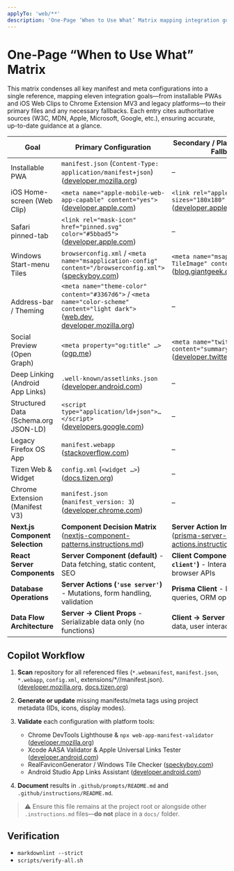 ```yaml
---
applyTo: 'web/**'
description: 'One-Page ‘When to Use What’ Matrix mapping integration goals to configuration files, this is the most relevant when developing the web application.'
---
```


# One-Page “When to Use What” Matrix

This matrix condenses all key manifest and meta configurations into a single reference, mapping eleven integration goals—from installable PWAs and iOS Web Clips to Chrome Extension MV3 and legacy platforms—to their primary files and any necessary fallbacks. Each entry cites authoritative sources (W3C, MDN, Apple, Microsoft, Google, etc.), ensuring accurate, up-to-date guidance at a glance.

| Goal                                 | Primary Configuration                                                                                                                        | Secondary / Platform-specific Fallback                                                  |
| ------------------------------------ | -------------------------------------------------------------------------------------------------------------------------------------------- | --------------------------------------------------------------------------------------- |
| Installable PWA                      | `manifest.json` (`Content-Type: application/manifest+json`) ([developer.mozilla.org][1])                                                     | –                                                                                       |
| iOS Home-screen (Web Clip)           | `<meta name="apple-mobile-web-app-capable" content="yes">` ([developer.apple.com][2])                                                        | `<link rel="apple-touch-icon" sizes="180x180" href="…">` ([developer.apple.com][2])     |
| Safari pinned-tab                    | `<link rel="mask-icon" href="pinned.svg" color="#5bbad5">` ([developer.apple.com][3])                                                        | –                                                                                       |
| Windows Start-menu Tiles             | `browserconfig.xml` / `<meta name="msapplication-config" content="/browserconfig.xml">` ([speckyboy.com][4])                                 | `<meta name="msapplication-TileImage" content="…">` ([blog.giantgeek.com][5])           |
| Address-bar / Theming                | `<meta name="theme-color" content="#3367d6">` / `<meta name="color-scheme" content="light dark">` ([web.dev][6], [developer.mozilla.org][7]) | –                                                                                       |
| Social Preview (Open Graph)          | `<meta property="og:title" …>` ([ogp.me][8])                                                                                                 | `<meta name="twitter:card" content="summary_large_image">` ([developer.twitter.com][9]) |
| Deep Linking (Android App Links)     | `.well-known/assetlinks.json` ([developer.android.com][10])                                                                                  | –                                                                                       |
| Structured Data (Schema.org JSON-LD) | `<script type="application/ld+json">…</script>` ([developers.google.com][11])                                                                | –                                                                                       |
| Legacy Firefox OS App                | `manifest.webapp` ([stackoverflow.com][12])                                                                                                  | –                                                                                       |
| Tizen Web & Widget                   | `config.xml` (`<widget …>`) ([docs.tizen.org][13])                                                                                           | –                                                                                       |
| Chrome Extension (Manifest V3)       | `manifest.json` (`manifest_version: 3`) ([developer.chrome.com][14])                                                                         | –                                                                                       |
| **Next.js Component Selection**      | **Component Decision Matrix** ([nextjs-component-patterns.instructions.md][15])                                                              | **Server Action Implementation** ([prisma-server-actions.instructions.md][16])          |
| **React Server Components**          | **Server Component (default)** - Data fetching, static content, SEO                                                                          | **Client Component (`'use client'`)** - Interactivity, hooks, browser APIs              |
| **Database Operations**              | **Server Actions (`'use server'`)** - Mutations, form handling, validation                                                                   | **Prisma Client** - Database queries, ORM operations                                    |
| **Data Flow Architecture**           | **Server → Client Props** - Serializable data only (no functions)                                                                            | **Client → Server Actions** - Form data, user interactions                              |

## Copilot Workflow

1. **Scan** repository for all referenced files (`*.webmanifest`, `manifest.json`, `*.webapp`, `config.xml`, extensions/\*_/_/manifest.json). ([developer.mozilla.org][1], [docs.tizen.org][13])
2. **Generate or update** missing manifests/meta tags using project metadata (IDs, icons, display modes).
3. **Validate** each configuration with platform tools:
   - Chrome DevTools Lighthouse & `npx web-app-manifest-validator` ([developer.mozilla.org][1])
   - Xcode AASA Validator & Apple Universal Links Tester ([developer.android.com][10])
   - RealFaviconGenerator / Windows Tile Checker ([speckyboy.com][4])
   - Android Studio App Links Assistant ([developer.android.com][15])

4. **Document** results in `.github/prompts/README.md` and `.github/instructions/README.md`.

> ⚠️ Ensure this file remains at the project root or alongside other `.instructions.md` files—**do not** place in a `docs/` folder.

[1]: https://developer.mozilla.org/en-US/docs/Web/Progressive_web_apps/Manifest?utm_source=chatgpt.com 'Web application manifest - Progressive web apps - MDN Web Docs'
[2]: https://developer.apple.com/library/archive/documentation/AppleApplications/Reference/SafariWebContent/ConfiguringWebApplications/ConfiguringWebApplications.html?utm_source=chatgpt.com 'Configuring Web Applications - Apple Developer'
[3]: https://developer.apple.com/library/archive/documentation/AppleApplications/Reference/SafariWebContent/pinnedTabs/pinnedTabs.html?utm_source=chatgpt.com 'Creating Pinned Tab Icons - Apple Developer'
[4]: https://speckyboy.com/modern-favicon-icon-development/?utm_source=chatgpt.com 'Modern Favicon Development Techniques & Best Practices'
[5]: https://blog.giantgeek.com/?p=1418&utm_source=chatgpt.com '“msapplication-config” and browserconfig.xml - Giant Geek Blog'
[6]: https://web.dev/learn/html/metadata?utm_source=chatgpt.com 'Metadata | web.dev'
[7]: https://developer.mozilla.org/en-US/docs/Web/HTML/Reference/Elements/meta?utm_source=chatgpt.com '<meta>: The metadata element - HTML - MDN Web Docs - Mozilla'
[8]: https://ogp.me/?utm_source=chatgpt.com 'The Open Graph protocol'
[9]: https://developer.twitter.com/en/docs/tweets/optimize-with-cards/overview/abouts-cards?utm_source=chatgpt.com 'About Twitter Cards | Docs | Twitter Developer Platform - X'
[10]: https://developer.android.com/training/app-links/verify-android-applinks?utm_source=chatgpt.com 'Verify Android App Links | App architecture - Android Developers'
[11]: https://developers.google.com/search/docs/appearance/structured-data/intro-structured-data?utm_source=chatgpt.com 'Intro to How Structured Data Markup Works | Google Search Central'
[12]: https://stackoverflow.com/questions/36725046/examples-of-when-to-use-the-manifest-meta-data-tag?utm_source=chatgpt.com 'Examples of when to use the manifest meta-data tag - Stack Overflow'
[13]: https://docs.tizen.org/application/tizen-studio/web-tools/config-editor/?utm_source=chatgpt.com 'Configuring Applications | Tizen Docs'
[14]: https://developer.chrome.com/docs/extensions/reference/manifest?utm_source=chatgpt.com 'Manifest file format - Chrome for Developers'
[15]: https://developer.android.com/studio/write/app-link-indexing?utm_source=chatgpt.com 'Add Android App Links | Android Studio'
[16]: ./nextjs-component-patterns.instructions.md 'Next.js Component Pattern Selection'
[17]: ./prisma-server-actions.instructions.md 'Prisma with Next.js Server Actions'


## Verification

- `markdownlint --strict`
- `scripts/verify-all.sh`
